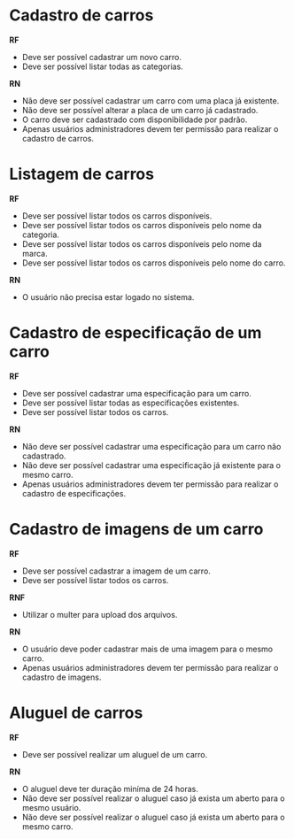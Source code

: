 # Cadastro de carros

**RF**
- Deve ser possível cadastrar um novo carro.
- Deve ser possível listar todas as categorias.

**RN**
- Não deve ser possível cadastrar um carro com uma placa já existente.
- Não deve ser possível alterar a placa de um carro já cadastrado.
- O carro deve ser cadastrado com disponibilidade por padrão.
- Apenas usuários administradores devem ter permissão para realizar o cadastro de carros.

# Listagem de carros

**RF**
- Deve ser possível listar todos os carros disponíveis.
- Deve ser possível listar todos os carros disponíveis pelo nome da categoria.
- Deve ser possível listar todos os carros disponíveis pelo nome da marca.
- Deve ser possível listar todos os carros disponíveis pelo nome do carro.

**RN**
- O usuário não precisa estar logado no sistema.

# Cadastro de especificação de um carro

**RF**
- Deve ser possível cadastrar uma especificação para um carro.
- Deve ser possível listar todas as especificações existentes.
- Deve ser possível listar todos os carros.

**RN**
- Não deve ser possível cadastrar uma especificação para um carro não cadastrado.
- Não deve ser possível cadastrar uma especificação já existente para o mesmo carro.
- Apenas usuários administradores devem ter permissão para realizar o cadastro de especificações.

# Cadastro de imagens de um carro

**RF**
- Deve ser possível cadastrar a imagem de um carro.
- Deve ser possível listar todos os carros.

**RNF**
- Utilizar o multer para upload dos arquivos.

**RN**
- O usuário deve poder cadastrar mais de uma imagem para o mesmo carro.
- Apenas usuários administradores devem ter permissão para realizar o cadastro de imagens.

# Aluguel de carros

**RF**
- Deve ser possível realizar um aluguel de um carro.

**RN**
- O aluguel deve ter duração miníma de 24 horas.
- Não deve ser possível realizar o aluguel caso já exista um aberto para o mesmo usuário.
- Não deve ser possível realizar o aluguel caso já exista um aberto para o mesmo carro.